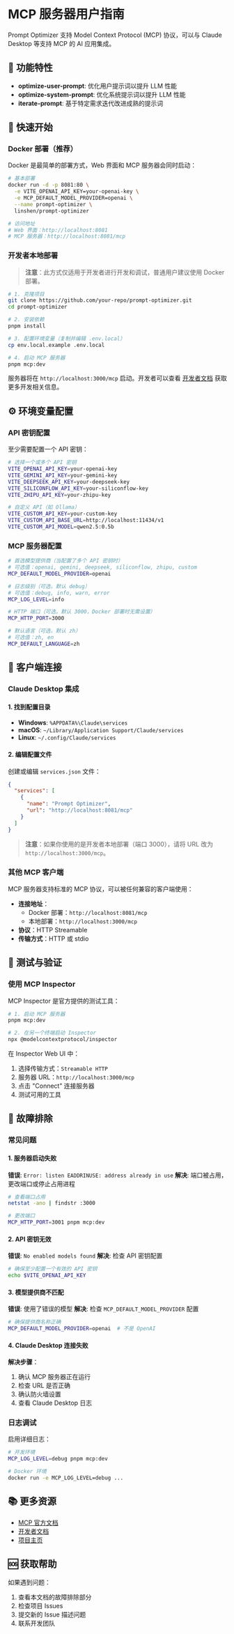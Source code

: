# MCP 服务器用户指南

Prompt Optimizer 支持 Model Context Protocol (MCP) 协议，可以与 Claude Desktop 等支持 MCP 的 AI 应用集成。

## 🎯 功能特性

- **optimize-user-prompt**: 优化用户提示词以提升 LLM 性能
- **optimize-system-prompt**: 优化系统提示词以提升 LLM 性能
- **iterate-prompt**: 基于特定需求迭代改进成熟的提示词

## 🚀 快速开始

### Docker 部署（推荐）

Docker 是最简单的部署方式，Web 界面和 MCP 服务器会同时启动：

```bash
# 基本部署
docker run -d -p 8081:80 \
  -e VITE_OPENAI_API_KEY=your-openai-key \
  -e MCP_DEFAULT_MODEL_PROVIDER=openai \
  --name prompt-optimizer \
  linshen/prompt-optimizer

# 访问地址
# Web 界面：http://localhost:8081
# MCP 服务器：http://localhost:8081/mcp
```

### 开发者本地部署

> **注意**：此方式仅适用于开发者进行开发和调试，普通用户建议使用 Docker 部署。

```bash
# 1. 克隆项目
git clone https://github.com/your-repo/prompt-optimizer.git
cd prompt-optimizer

# 2. 安装依赖
pnpm install

# 3. 配置环境变量（复制并编辑 .env.local）
cp env.local.example .env.local

# 4. 启动 MCP 服务器
pnpm mcp:dev
```

服务器将在 `http://localhost:3000/mcp` 启动。开发者可以查看 [开发者文档](../../packages/mcp-server/README.md) 获取更多开发相关信息。

## ⚙️ 环境变量配置

### API 密钥配置

至少需要配置一个 API 密钥：

```bash
# 选择一个或多个 API 密钥
VITE_OPENAI_API_KEY=your-openai-key
VITE_GEMINI_API_KEY=your-gemini-key
VITE_DEEPSEEK_API_KEY=your-deepseek-key
VITE_SILICONFLOW_API_KEY=your-siliconflow-key
VITE_ZHIPU_API_KEY=your-zhipu-key

# 自定义 API（如 Ollama）
VITE_CUSTOM_API_KEY=your-custom-key
VITE_CUSTOM_API_BASE_URL=http://localhost:11434/v1
VITE_CUSTOM_API_MODEL=qwen2.5:0.5b
```

### MCP 服务器配置

```bash
# 首选模型提供商（当配置了多个 API 密钥时）
# 可选值：openai, gemini, deepseek, siliconflow, zhipu, custom
MCP_DEFAULT_MODEL_PROVIDER=openai

# 日志级别（可选，默认 debug）
# 可选值：debug, info, warn, error
MCP_LOG_LEVEL=info

# HTTP 端口（可选，默认 3000，Docker 部署时无需设置）
MCP_HTTP_PORT=3000

# 默认语言（可选，默认 zh）
# 可选值：zh, en
MCP_DEFAULT_LANGUAGE=zh
```

## 🔗 客户端连接

### Claude Desktop 集成

#### 1. 找到配置目录

- **Windows**: `%APPDATA%\Claude\services`
- **macOS**: `~/Library/Application Support/Claude/services`
- **Linux**: `~/.config/Claude/services`

#### 2. 编辑配置文件

创建或编辑 `services.json` 文件：

```json
{
  "services": [
    {
      "name": "Prompt Optimizer",
      "url": "http://localhost:8081/mcp"
    }
  ]
}
```

> **注意**：如果你使用的是开发者本地部署（端口 3000），请将 URL 改为 `http://localhost:3000/mcp`。



### 其他 MCP 客户端

MCP 服务器支持标准的 MCP 协议，可以被任何兼容的客户端使用：

- **连接地址**：
  - Docker 部署：`http://localhost:8081/mcp`
  - 本地部署：`http://localhost:3000/mcp`
- **协议**：HTTP Streamable
- **传输方式**：HTTP 或 stdio

## 🧪 测试与验证

### 使用 MCP Inspector

MCP Inspector 是官方提供的测试工具：

```bash
# 1. 启动 MCP 服务器
pnpm mcp:dev

# 2. 在另一个终端启动 Inspector
npx @modelcontextprotocol/inspector
```

在 Inspector Web UI 中：
1. 选择传输方式：`Streamable HTTP`
2. 服务器 URL：`http://localhost:3000/mcp`
3. 点击 "Connect" 连接服务器
4. 测试可用的工具

## 🔧 故障排除

### 常见问题

#### 1. 服务器启动失败

**错误**: `Error: listen EADDRINUSE: address already in use`
**解决**: 端口被占用，更改端口或停止占用进程

```bash
# 查看端口占用
netstat -ano | findstr :3000

# 更改端口
MCP_HTTP_PORT=3001 pnpm mcp:dev
```

#### 2. API 密钥无效

**错误**: `No enabled models found`
**解决**: 检查 API 密钥配置

```bash
# 确保至少配置一个有效的 API 密钥
echo $VITE_OPENAI_API_KEY
```

#### 3. 模型提供商不匹配

**错误**: 使用了错误的模型
**解决**: 检查 `MCP_DEFAULT_MODEL_PROVIDER` 配置

```bash
# 确保提供商名称正确
MCP_DEFAULT_MODEL_PROVIDER=openai  # 不是 OpenAI
```

#### 4. Claude Desktop 连接失败

**解决步骤**：
1. 确认 MCP 服务器正在运行
2. 检查 URL 是否正确
3. 确认防火墙设置
4. 查看 Claude Desktop 日志

### 日志调试

启用详细日志：

```bash
# 开发环境
MCP_LOG_LEVEL=debug pnpm mcp:dev

# Docker 环境
docker run -e MCP_LOG_LEVEL=debug ...
```

## 📚 更多资源

- [MCP 官方文档](https://modelcontextprotocol.io)
- [开发者文档](../../packages/mcp-server/README.md)
- [项目主页](../../README.md)

## 🆘 获取帮助

如果遇到问题：

1. 查看本文档的故障排除部分
2. 检查项目 Issues
3. 提交新的 Issue 描述问题
4. 联系开发团队
